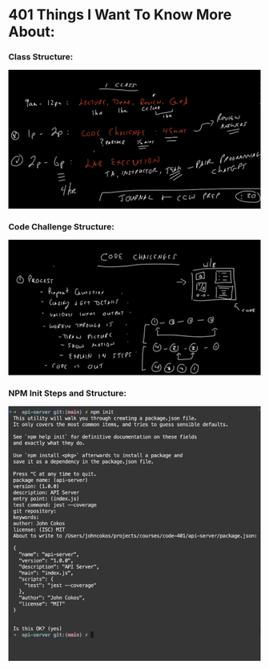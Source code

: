 # 401 Things I Want To Know More About:

### Class Structure:
![Class Structure](../images/Class%20Schedule.png)
### Code Challenge Structure:
![Code Challenge Structure](../images/Code%20Challenge.png)
### NPM Init Steps and Structure:
![NPM Init](../images/npmInit.png)
